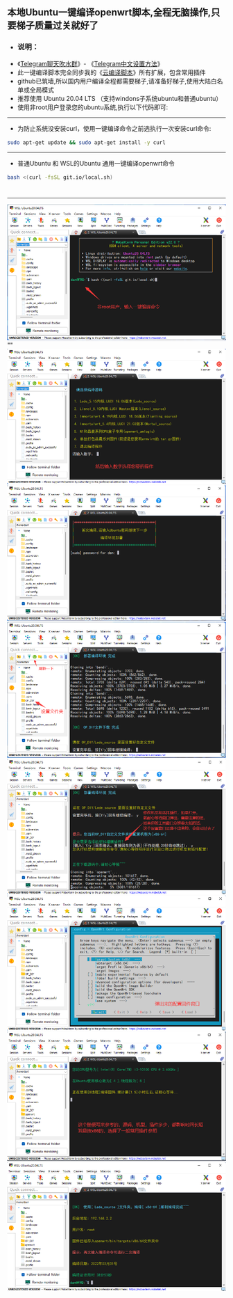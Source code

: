 ## 本地Ubuntu一键编译openwrt脚本,全程无脑操作,只要梯子质量过关就好了

- ### 说明：
- 《[Telegram聊天吹水群](https://t.me/heiheiheio)》- 《[Telegram中文设置方法](https://github.com/danshui-git/shuoming/blob/master/tele.md)》
- 此一键编译脚本完全同步我的《[云编译脚本](https://github.com/281677160/build-actions)》所有扩展，包含常用插件
- github已筑墙,所以国内用户编译全程都需要梯子,请准备好梯子,使用大陆白名单或全局模式
- 推荐使用 Ubuntu 20.04 LTS （支持windons子系统ubuntu和普通ubuntu）
- 使用非root用户登录您的ubuntu系统,执行以下代码即可:

---
- 为防止系统没安装curl，使用一键编译命令之前选执行一次安装curl命令:
```sh
sudo apt-get update && sudo apt-get install -y curl
```
---
- 普通Ubuntu 和 WSL的Ubuntu 通用一键编译openwrt命令
```sh
bash <(curl -fsSL git.io/local.sh)
```
#
---
![图片](https://github.com/281677160/bendi/blob/main/doc/1.png) ""
 <img src="https://github.com/281677160/bendi/blob/main/doc/2.png" />
 <img src="https://github.com/281677160/bendi/blob/main/doc/3.png" />
<img src="https://github.com/281677160/bendi/blob/main/doc/4.png" />
 <img src="https://github.com/281677160/bendi/blob/main/doc/5.png" />
 <img src="https://github.com/281677160/bendi/blob/main/doc/6.png" />
 <img src="https://github.com/281677160/bendi/blob/main/doc/7.png" />
 <img src="https://github.com/281677160/bendi/blob/main/doc/8.png" />

